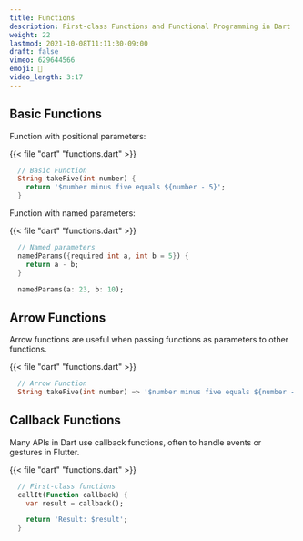 ```yaml
---
title: Functions
description: First-class Functions and Functional Programming in Dart
weight: 22
lastmod: 2021-10-08T11:11:30-09:00
draft: false
vimeo: 629644566
emoji: 🧮
video_length: 3:17
---
```


## Basic Functions

Function with positional parameters:

{{< file "dart" "functions.dart" >}}
```dart
  // Basic Function
  String takeFive(int number) {
    return '$number minus five equals ${number - 5}';
  }
```

Function with named parameters:

{{< file "dart" "functions.dart" >}}
```dart
  // Named parameters
  namedParams({required int a, int b = 5}) {
    return a - b;
  }

  namedParams(a: 23, b: 10);
```

## Arrow Functions

Arrow functions are useful when passing functions as parameters to other functions.

{{< file "dart" "functions.dart" >}}
```dart
  // Arrow Function
  String takeFive(int number) => '$number minus five equals ${number - 5}';
```

## Callback Functions

Many APIs in Dart use callback functions, often to handle events or gestures in Flutter.

{{< file "dart" "functions.dart" >}}
```dart
  // First-class functions
  callIt(Function callback) {
    var result = callback();

    return 'Result: $result';
  }
```


